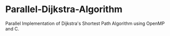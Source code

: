 # Parallel-Dijkstra-Algorithm
Parallel Implementation of Dijkstra's Shortest Path Algorithm using OpenMP and C.

